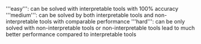 '''easy''': can be solved with interpretable tools with 100% accuracy
'''medium''': can be solved by both interpretable tools and non-interpretable tools with comparable performance
'''hard''': can be only solved with non-interpretable tools or non-interpretable tools lead to much better performance compared to interpretable tools
